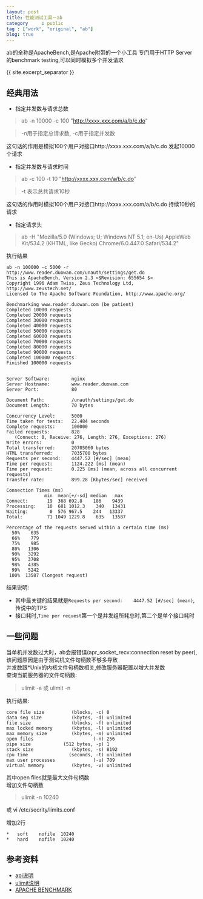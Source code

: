 ```yaml
---
layout: post
title: 性能测试工具－ab
category     : public
tag : ["work", "original", "ab"]
blog: true
---
```

ab的全称是ApacheBench,是Apache附带的一个小工具
专门用于HTTP Server的benchmark testing,可以同时模拟多个并发请求

{{ site.excerpt_separator }}

## 经典用法
* 指定并发数与请求总数

> ab -n 10000 -c 100 "http://xxxx.xxx.com/a/b/c.do"

> -n用于指定总请求数, -c用于指定并发数

这句话的作用是模拟100个用户对接口http://xxxx.xxx.com/a/b/c.do 发起10000个请求

* 指定并发数与请求时间

> ab -c 100 -t 10 "http://xxxx.xxx.com/a/b/c.do"

> -t 表示总共请求10秒

这句话的作用时模拟100个用户对接口http://xxxx.xxx.com/a/b/c.do 持续10秒的请求

* 指定请求头

> ab -H "Mozilla/5.0 (Windows; U; Windows NT 5.1; en-Us) AppleWeb Kit/534.2 (KHTML, like Gecko) Chrome/6.0.447.0 Safari/534.2"

执行结果

```
ab -n 100000 -c 5000 -r http://www.reader.duowan.com/unauth/settings/get.do   
This is ApacheBench, Version 2.3 <$Revision: 655654 $>
Copyright 1996 Adam Twiss, Zeus Technology Ltd, http://www.zeustech.net/
Licensed to The Apache Software Foundation, http://www.apache.org/

Benchmarking www.reader.duowan.com (be patient)
Completed 10000 requests
Completed 20000 requests
Completed 30000 requests
Completed 40000 requests
Completed 50000 requests
Completed 60000 requests
Completed 70000 requests
Completed 80000 requests
Completed 90000 requests
Completed 100000 requests
Finished 100000 requests


Server Software:        nginx
Server Hostname:        www.reader.duowan.com
Server Port:            80

Document Path:          /unauth/settings/get.do
Document Length:        70 bytes

Concurrency Level:      5000
Time taken for tests:   22.484 seconds
Complete requests:      100000
Failed requests:        828
   (Connect: 0, Receive: 276, Length: 276, Exceptions: 276)
Write errors:           0
Total transferred:      20705060 bytes
HTML transferred:       7035700 bytes
Requests per second:    4447.52 [#/sec] (mean)
Time per request:       1124.222 [ms] (mean)
Time per request:       0.225 [ms] (mean, across all concurrent requests)
Transfer rate:          899.28 [Kbytes/sec] received

Connection Times (ms)
              min  mean[+/-sd] median   max
Connect:       19  368 692.8    186    9439
Processing:    10  681 1012.3    340   13431
Waiting:        0  576 967.5    244   13337
Total:         71 1049 1229.8    635   13587

Percentage of the requests served within a certain time (ms)
  50%    635
  66%    779
  75%    985
  80%   1306
  90%   3292
  95%   3708
  98%   4385
  99%   5242
 100%  13587 (longest request)
```

结果说明:

- 其中最关键的结果就是`Requests per second:    4447.52 [#/sec] (mean)`,传说中的TPS
- 接口耗时,`Time per request`第一个是并发组所耗总时,第二个是单个接口耗时

## 一些问题
当单机并发数过大时，ab会报错误(apr_socket_recv:connection reset by peer), 该问题原因是由于测试机文件句柄数不够多导致<br/>
并发数跟*Unix的内核文件句柄数相关,修改服务器配置以增大并发数<br/>
查询当前服务器的文件句柄数:<br/>
> ulimit -a 
> 或
> ulimit -n

执行结果:

```
core file size          (blocks, -c) 0
data seg size           (kbytes, -d) unlimited
file size               (blocks, -f) unlimited
max locked memory       (kbytes, -l) unlimited
max memory size         (kbytes, -m) unlimited
open files                      (-n) 256
pipe size            (512 bytes, -p) 1
stack size              (kbytes, -s) 8192
cpu time               (seconds, -t) unlimited
max user processes              (-u) 709
virtual memory          (kbytes, -v) unlimited
```

其中open files就是最大文件句柄数<br/>
增加文件句柄数
> ulimit -n 10240

或 vi /etc/secrity/limits.conf<br/>

增加2行

```
*	soft	nofile	10240
*	hard	nofile	10240
```

## 参考资料
- [api说明](http://httpd.apache.org/docs/2.0/programs/ab.html)
- [ulimit说明](http://blog.yufeng.info/archives/1380)
- [APACHE BENCHMARK](http://mo2g.com/view/38/)
